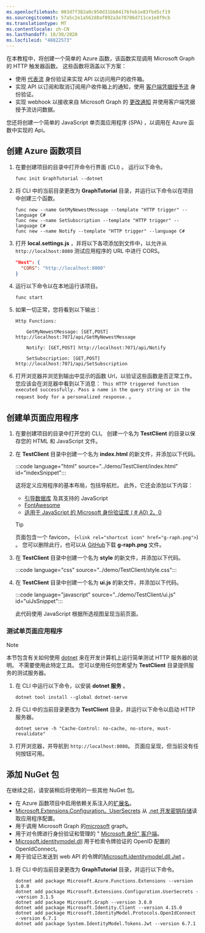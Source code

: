 ```yaml
---
ms.openlocfilehash: 003d7f382a0c950d31bb84176feb1e83fbd5cf19
ms.sourcegitcommit: 57a5c2e1a562d8af092a3e78786d711ce1e8f9cb
ms.translationtype: MT
ms.contentlocale: zh-CN
ms.lasthandoff: 10/30/2020
ms.locfileid: "48822573"
---
```

<!-- markdownlint-disable MD002 MD041 -->

在本教程中，将创建一个简单的 Azure 函数，该函数实现调用 Microsoft Graph 的 HTTP 触发器函数。 这些函数将涵盖以下方案：

- 使用 [代表流](https://docs.microsoft.com/azure/active-directory/develop/v2-oauth2-on-behalf-of-flow) 身份验证来实现 API 以访问用户的收件箱。
- 实现 API 以订阅和取消订阅用户收件箱上的通知，使用 [客户端凭据授予流](https://docs.microsoft.com/azure/active-directory/develop/v2-oauth2-client-creds-grant-flow) 身份验证。
- 实现 webhook 以接收来自 Microsoft Graph 的 [更改通知](https://docs.microsoft.com/graph/webhooks) 并使用客户端凭据授予流访问数据。

您还将创建一个简单的 JavaScript 单页面应用程序 (SPA) ，以调用在 Azure 函数中实现的 Api。

## <a name="create-azure-functions-project"></a>创建 Azure 函数项目

1. 在要创建项目的目录中打开命令行界面 (CLI) 。 运行以下命令。

    ```Shell
    func init GraphTutorial --dotnet
    ```

1. 将 CLI 中的当前目录更改为 **GraphTutorial** 目录，并运行以下命令以在项目中创建三个函数。

    ```Shell
    func new --name GetMyNewestMessage --template "HTTP trigger" --language C#
    func new --name SetSubscription --template "HTTP trigger" --language C#
    func new --name Notify --template "HTTP trigger" --language C#
    ```

1. 打开 **local.settings.js** ，并将以下各项添加到文件中，以允许从 `http://localhost:8080` 测试应用程序的 URL 中进行 CORS。

    ```json
    "Host": {
      "CORS": "http://localhost:8080"
    }
    ```

1. 运行以下命令以在本地运行该项目。

    ```Shell
    func start
    ```

1. 如果一切正常，您将看到以下输出：

    ```Shell
    Http Functions:

        GetMyNewestMessage: [GET,POST] http://localhost:7071/api/GetMyNewestMessage

        Notify: [GET,POST] http://localhost:7071/api/Notify

        SetSubscription: [GET,POST] http://localhost:7071/api/SetSubscription
    ```

1. 打开浏览器并浏览到输出中显示的函数 Url，以验证这些函数是否正常工作。 您应该会在浏览器中看到以下消息： `This HTTP triggered function executed successfully. Pass a name in the query string or in the request body for a personalized response.` 。

## <a name="create-single-page-application"></a>创建单页面应用程序

1. 在要创建项目的目录中打开您的 CLI。 创建一个名为 **TestClient** 的目录以保存您的 HTML 和 JavaScript 文件。

1. 在 **TestClient** 目录中创建一个名为 **index.html** 的新文件，并添加以下代码。

    :::code language="html" source="../demo/TestClient/index.html" id="indexSnippet":::

    这将定义应用程序的基本布局，包括导航栏。 此外，它还会添加以下内容：

    - [引导数据库](https://getbootstrap.com/) 及其支持的 JavaScript
    - [FontAwesome](https://fontawesome.com/)
    - [适用于 JavaScript 的 Microsoft 身份验证库 ( # A0) 2。0](https://github.com/AzureAD/microsoft-authentication-library-for-js/tree/dev/lib/msal-browser)

    > [!TIP]
    > 页面包含一个 favicon， (`<link rel="shortcut icon" href="g-raph.png">`) 。 您可以删除此行，也可以从 [GitHub](https://github.com/microsoftgraph/g-raph)下载 **g-raph.png** 文件。

1. 在 **TestClient** 目录中创建一个名为 **style** 的新文件，并添加以下代码。

    :::code language="css" source="../demo/TestClient/style.css":::

1. 在 **TestClient** 目录中创建一个名为 **ui.js** 的新文件，并添加以下代码。

    :::code language="javascript" source="../demo/TestClient/ui.js" id="uiJsSnippet":::

    此代码使用 JavaScript 根据所选视图呈现当前页面。

### <a name="test-the-single-page-application"></a>测试单页面应用程序

> [!NOTE]
> 本节包含有关如何使用 [dotnet](https://github.com/natemcmaster/dotnet-serve) 来在开发计算机上运行简单测试 HTTP 服务器的说明。 不需要使用此特定工具。 您可以使用任何您希望为 **TestClient** 目录提供服务的测试服务器。

1. 在 CLI 中运行以下命令，以安装 **dotnet 服务** 。

    ```Shell
    dotnet tool install --global dotnet-serve
    ```

1. 将 CLI 中的当前目录更改为 **TestClient** 目录，并运行以下命令以启动 HTTP 服务器。

    ```Shell
    dotnet serve -h "Cache-Control: no-cache, no-store, must-revalidate"
    ```

1. 打开浏览器，并导航到 `http://localhost:8080`。 页面应呈现，但当前没有任何按钮可用。

## <a name="add-nuget-packages"></a>添加 NuGet 包

在继续之前，请安装稍后将使用的一些其他 NuGet 包。

- 在 Azure 函数项目中启用依赖关系注入的[扩展名](https://www.nuget.org/packages/Microsoft.Azure.Functions.Extensions)。
- [Microsoft.Extensions.Configuration。UserSecrets](https://www.nuget.org/packages/Microsoft.Extensions.Configuration.UserSecrets) 从 [.net 开发密钥存储](https://docs.microsoft.com/aspnet/core/security/app-secrets)读取应用程序配置。
- 用于调用 Microsoft Graph 的[microsoft](https://www.nuget.org/packages/Microsoft.Graph/) graph。
- 用于对令牌进行身份验证和管理的 " [Microsoft 身份" 客户端](https://www.nuget.org/packages/Microsoft.Identity.Client/)。
- [Microsoft.identitymodel.dll](https://www.nuget.org/packages/Microsoft.IdentityModel.Protocols.OpenIdConnect) 用于检索令牌验证的 OpenID 配置的 OpenIdConnect。
- 用于验证已发送到 web API 的令牌的[Microsoft.identitymodel.dll Jwt](https://www.nuget.org/packages/System.IdentityModel.Tokens.Jwt) 。

1. 将 CLI 中的当前目录更改为 **GraphTutorial** 目录，并运行以下命令。

    ```Shell
    dotnet add package Microsoft.Azure.Functions.Extensions --version 1.0.0
    dotnet add package Microsoft.Extensions.Configuration.UserSecrets --version 3.1.5
    dotnet add package Microsoft.Graph --version 3.8.0
    dotnet add package Microsoft.Identity.Client --version 4.15.0
    dotnet add package Microsoft.IdentityModel.Protocols.OpenIdConnect --version 6.7.1
    dotnet add package System.IdentityModel.Tokens.Jwt --version 6.7.1
    ```
